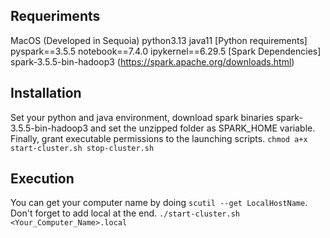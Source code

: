## Requeriments
MacOS (Developed in Sequoia)
python3.13
java11
[Python requirements]
pyspark==3.5.5
notebook==7.4.0
ipykernel==6.29.5
[Spark Dependencies]
spark-3.5.5-bin-hadoop3 (https://spark.apache.org/downloads.html)



## Installation
Set your python and java environment, download spark binaries spark-3.5.5-bin-hadoop3 and set the unzipped folder as SPARK_HOME variable. Finally, grant executable permissions to the launching scripts.
`
chmod a+x start-cluster.sh stop-cluster.sh
`

## Execution
You can get your computer name by doing `scutil --get LocalHostName`. Don't forget to add local at the end.
`
./start-cluster.sh <Your_Computer_Name>.local
`


 
